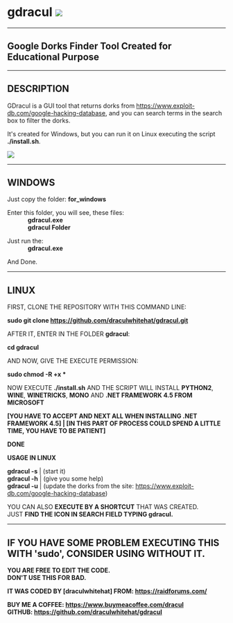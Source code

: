 # gdracul <img src="https://avatars.githubusercontent.com/u/74034934?v=4"></img>

--------------------------------------------------------------------------------
Google Dorks Finder Tool Created for Educational Purpose
--------------------------------------------------------------------------------

--------------------------------------------------------------------------------
DESCRIPTION
--------------------------------------------------------------------------------

GDracul is a GUI tool that returns dorks from https://www.exploit-db.com/google-hacking-database, and you can search terms 
in the search box to filter the dorks.

It's created for Windows, but you can run it on Linux executing the script <b>./install.sh</b>.

<img src="https://iili.io/BZEAbt.jpg"/>

--------------------------------------------------------------------------------
WINDOWS
--------------------------------------------------------------------------------
Just copy the folder: 
	<b>for_windows</b>

Enter this folder, you will see, these files:</br>
&nbsp;&nbsp;&nbsp;&nbsp;&nbsp;&nbsp;&nbsp;&nbsp;&nbsp;&nbsp;&nbsp;&nbsp;<b>gdracul.exe</b></br>
&nbsp;&nbsp;&nbsp;&nbsp;&nbsp;&nbsp;&nbsp;&nbsp;&nbsp;&nbsp;&nbsp;&nbsp;<b>gdracul Folder</b>

Just run the:</br> 
&nbsp;&nbsp;&nbsp;&nbsp;&nbsp;&nbsp;&nbsp;&nbsp;&nbsp;&nbsp;&nbsp;&nbsp;<b>gdracul.exe</b>

And Done.

--------------------------------------------------------------------------------
LINUX
--------------------------------------------------------------------------------
FIRST, CLONE THE REPOSITORY WITH THIS COMMAND LINE:</br>

<b>sudo git clone https://github.com/draculwhitehat/gdracul.git</b></br>

AFTER IT, ENTER IN THE FOLDER <b>gdracul</b>:</br>

<b>cd gdracul</b></br>

AND NOW, GIVE THE EXECUTE PERMISSION:</br>

<b>sudo chmod -R +x *</b></br>

NOW EXECUTE <b>./install.sh</b> AND THE SCRIPT WILL INSTALL <b>PYTHON2</b>, <b>WINE</b>, <b>WINETRICKS</b>, <b>MONO</b> AND <b>.NET FRAMEWORK 4.5 FROM MICROSOFT</b>

<b>[YOU HAVE TO ACCEPT AND NEXT ALL WHEN INSTALLING .NET FRAMEWORK 4.5] | [IN THIS PART OF PROCESS COULD SPEND A LITTLE TIME, YOU HAVE TO BE PATIENT]</b>

<b>DONE</b>

<b>USAGE IN LINUX</b>

<b>gdracul -s</b> | (start it)</br>
<b>gdracul -h</b> | (give you some help)</br>
<b>gdracul -u</b> | (update the dorks from the site: https://www.exploit-db.com/google-hacking-database)

YOU CAN ALSO <b>EXECUTE BY A SHORTCUT</b> THAT WAS CREATED.</br>
JUST <b>FIND THE ICON IN SEARCH FIELD TYPING gdracul<b/>.

--------------------------------------------------------------------------------
IF YOU HAVE SOME PROBLEM EXECUTING THIS WITH 'sudo', CONSIDER USING WITHOUT IT.
--------------------------------------------------------------------------------
<b>YOU ARE FREE TO EDIT THE CODE.</br>
DON'T USE THIS FOR BAD.</br></b>

<b>IT WAS CODED BY [draculwhitehat] FROM: https://raidforums.com/</b></br>

<b>BUY ME A COFFEE: https://www.buymeacoffee.com/dracul</br>
GITHUB: https://github.com/draculwhitehat/gdracul</b>
